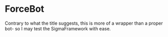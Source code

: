 # ForceBot
Contrary to what the title suggests, this is more of a wrapper than a proper bot- so I may test the SigmaFramework with ease.
